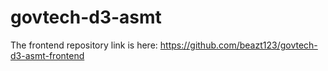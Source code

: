 # govtech-d3-asmt


The frontend repository link is here: https://github.com/beazt123/govtech-d3-asmt-frontend
